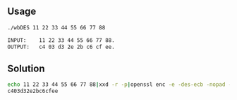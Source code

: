 Usage
-----

```bash
./wbDES 11 22 33 44 55 66 77 88

INPUT:    11 22 33 44 55 66 77 88.
OUTPUT:   c4 03 d3 2e 2b c6 cf ee.
```

Solution
--------

```bash
echo 11 22 33 44 55 66 77 88|xxd -r -p|openssl enc -e -des-ecb -nopad -K 3032343234363236|xxd -p
c403d32e2bc6cfee
```
